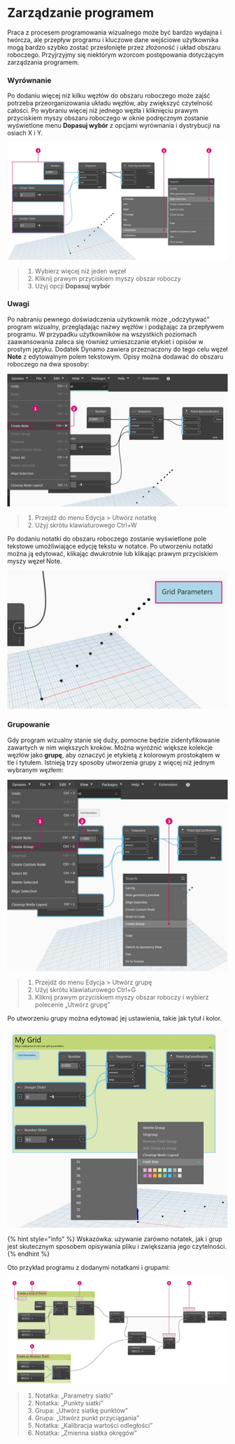 # Zarządzanie programem

Praca z procesem programowania wizualnego może być bardzo wydajna i twórcza, ale przepływ programu i kluczowe dane wejściowe użytkownika mogą bardzo szybko zostać przesłonięte przez złożoność i układ obszaru roboczego. Przyjrzyjmy się niektórym wzorcom postępowania dotyczącym zarządzania programem.

### Wyrównanie&#x20;

Po dodaniu więcej niż kilku węzłów do obszaru roboczego może zajść potrzeba przeorganizowania układu węzłów, aby zwiększyć czytelność całości. Po wybraniu więcej niż jednego węzła i kliknięciu prawym przyciskiem myszy obszaru roboczego w oknie podręcznym zostanie wyświetlone menu **Dopasuj wybór** z opcjami wyrównania i dystrybucji na osiach X i Y.

![](<./images/4/managing your program - alignment.jpg>)

> 1. Wybierz więcej niż jeden węzeł
> 2. Kliknij prawym przyciskiem myszy obszar roboczy
> 3. Użyj opcji **Dopasuj wybór**

### Uwagi&#x20;

Po nabraniu pewnego doświadczenia użytkownik może „odczytywać” program wizualny, przeglądając nazwy węzłów i podążając za przepływem programu. W przypadku użytkowników na wszystkich poziomach zaawansowania zaleca się również umieszczanie etykiet i opisów w prostym języku. Dodatek Dynamo zawiera przeznaczony do tego celu węzeł **Note** z edytowalnym polem tekstowym. Opisy można dodawać do obszaru roboczego na dwa sposoby:

![](<./images/4/managing your program - notes.jpg>)

> 1. Przejdź do menu Edycja > Utwórz notatkę
> 2. Użyj skrótu klawiaturowego Ctrl+W

Po dodaniu notatki do obszaru roboczego zostanie wyświetlone pole tekstowe umożliwiające edycję tekstu w notatce. Po utworzeniu notatki można ją edytować, klikając dwukrotnie lub klikając prawym przyciskiem myszy węzeł Note.

![](<./images/4/managing your program - notes 02.jpg>)

### Grupowanie&#x20;

Gdy program wizualny stanie się duży, pomocne będzie zidentyfikowanie zawartych w nim większych kroków. Można wyróżnić większe kolekcje węzłów jako **grupę**, aby oznaczyć je etykietą z kolorowym prostokątem w tle i tytułem. Istnieją trzy sposoby utworzenia grupy z więcej niż jednym wybranym węzłem:

![](<./images/4/managing your program - grouping 01.jpg>)

> 1. Przejdź do menu Edycja > Utwórz grupę
> 2. Użyj skrótu klawiaturowego Ctrl+G
> 3. Kliknij prawym przyciskiem myszy obszar roboczy i wybierz polecenie „Utwórz grupę”

Po utworzeniu grupy można edytować jej ustawienia, takie jak tytuł i kolor.&#x20;

![](<./images/4/managing your program - grouping 02.jpg>)

{% hint style="info" %}
Wskazówka: używanie zarówno notatek, jak i grup jest skutecznym sposobem opisywania pliku i zwiększania jego czytelności.
{% endhint %}

Oto przykład programu z dodanymi notatkami i grupami:

![](<./images/4/managing your program - grouping 03.jpg>)

> 1. Notatka: „Parametry siatki”
> 2. Notatka: „Punkty siatki”
> 3. Grupa: „Utwórz siatkę punktów”
> 4. Grupa: „Utwórz punkt przyciągania”
> 5. Notatka: „Kalibracja wartości odległości”
> 6. Notatka: „Zmienna siatka okręgów”

